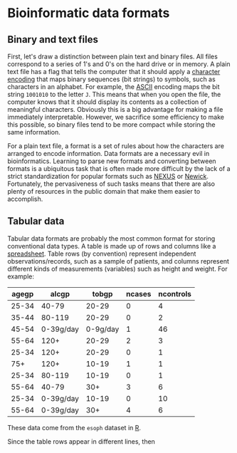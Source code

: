 # Bioinformatic data formats

## Binary and text files
First, let's draw a distinction between plain text and binary files.  All files correspond to a series of 1's and 0's on the hard drive or in memory.  A plain text file has a flag that tells the computer that it should apply a [character encoding](https://en.wikipedia.org/wiki/Character_encoding) that maps binary sequences (bit strings) to symbols, such as characters in an alphabet.  For example, the [ASCII](https://en.wikipedia.org/wiki/ASCII) encoding maps the bit string `1001010` to the letter `J`.  This means that when you open the file, the computer knows that it should display its contents as a collection of meaningful characters.  Obviously this is a big advantage for making a file immediately interpretable.  However, we sacrifice some efficiency to make this possible, so binary files tend to be more compact while storing the same information. 

For a plain text file, a format is a set of rules about how the characters are arranged to encode information.  Data formats are a necessary evil in bioinformatics.  Learning to parse new formats and converting between formats is a ubiquitous task that is often made more difficult by the lack of a strict standardization for popular formats such as [NEXUS](https://en.wikipedia.org/wiki/Nexus_file) or [Newick](https://en.wikipedia.org/wiki/Newick_format).  Fortunately, the pervasiveness of such tasks means that there are also plenty of resources in the public domain that make them easier to accomplish.

## Tabular data

Tabular data formats are probably the most common format for storing conventional data types.  A table is made up of rows and columns like a [spreadsheet](https://en.wikipedia.org/wiki/Spreadsheet).  Table rows (by convention) represent independent observations/records, such as a sample of patients, and columns represent different kinds of measurements (variables) such as height and weight.  For example:

| agegp |    alcgp |   tobgp  |ncases |ncontrols |
|-------|----------|----------|-------|----------|
| 25-34 |    40-79 |   20-29  |    0  |       4 |
| 35-44 |   80-119 |   20-29  |    0  |       2 |
| 45-54 |0-39g/day | 0-9g/day |     1  |      46 |
| 55-64 |     120+ |   20-29  |    2   |      3 |
| 25-34 |     120+ |   20-29  |    0   |      1 |
|   75+ |     120+ |   10-19  |    1   |      1 |
| 25-34 |   80-119 |   10-19  |    0   |      1 |
| 55-64 |    40-79 |     30+  |    3   |      6 |
| 25-34 |0-39g/day |   10-19  |    0   |     10 |
| 55-64 |0-39g/day |     30+  |    4   |      6 | 

These data come from the `esoph` dataset in [R](https://stat.ethz.ch/R-manual/R-devel/library/datasets/html/00Index.html).  

Since the table rows appear in different lines, then 


